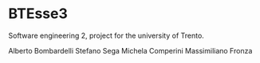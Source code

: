 # BTEsse3 #
Software engineering 2, project for the university of Trento.

Alberto Bombardelli
Stefano Sega
Michela Comperini
Massimiliano Fronza

